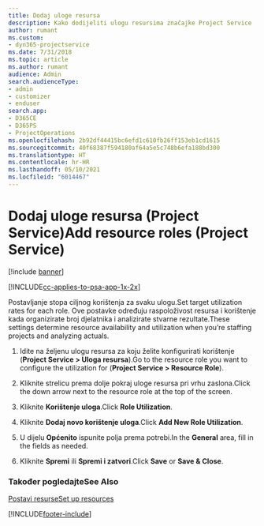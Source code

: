 ```yaml
---
title: Dodaj uloge resursa
description: Kako dodijeliti ulogu resursima značajke Project Service
author: rumant
ms.custom:
- dyn365-projectservice
ms.date: 7/31/2018
ms.topic: article
ms.author: rumant
audience: Admin
search.audienceType:
- admin
- customizer
- enduser
search.app:
- D365CE
- D365PS
- ProjectOperations
ms.openlocfilehash: 2b92df44415bc6efd1c610fb26ff153eb1cd1615
ms.sourcegitcommit: 40f68387f594180af64a5e5c748b6efa188bd300
ms.translationtype: HT
ms.contentlocale: hr-HR
ms.lasthandoff: 05/10/2021
ms.locfileid: "6014467"
---
```

# <a name="add-resource-roles-project-service"></a><span data-ttu-id="6313a-103">Dodaj uloge resursa (Project Service)</span><span class="sxs-lookup"><span data-stu-id="6313a-103">Add resource roles (Project Service)</span></span>

[!include [banner](../includes/psa-now-project-operations.md)]

[!INCLUDE[cc-applies-to-psa-app-1x-2x](../includes/cc-applies-to-psa-app-1x-2x.md)]

<span data-ttu-id="6313a-104">Postavljanje stopa ciljnog korištenja za svaku ulogu.</span><span class="sxs-lookup"><span data-stu-id="6313a-104">Set target utilization rates for each role.</span></span> <span data-ttu-id="6313a-105">Ove postavke određuju raspoloživost resursa i korištenje kada organizirate broj djelatnika i analizirate stvarne rezultate.</span><span class="sxs-lookup"><span data-stu-id="6313a-105">These settings determine resource availability and utilization when you’re staffing projects and analyzing actuals.</span></span>  
  
1.  <span data-ttu-id="6313a-106">Idite na željenu ulogu resursa za koju želite konfigurirati korištenje (**Project Service > Uloga resursa**).</span><span class="sxs-lookup"><span data-stu-id="6313a-106">Go to the resource role you want to configure the utilization for (**Project Service > Resource Role**).</span></span>  
  
2.  <span data-ttu-id="6313a-107">Kliknite strelicu prema dolje pokraj uloge resursa pri vrhu zaslona.</span><span class="sxs-lookup"><span data-stu-id="6313a-107">Click the down arrow next to the resource role at the top of the screen.</span></span>  
  
3.  <span data-ttu-id="6313a-108">Kliknite **Korištenje uloga**.</span><span class="sxs-lookup"><span data-stu-id="6313a-108">Click **Role Utilization**.</span></span>  
  
4.  <span data-ttu-id="6313a-109">Kliknite **Dodaj novo korištenje uloga**.</span><span class="sxs-lookup"><span data-stu-id="6313a-109">Click **Add New Role Utilization**.</span></span>  
  
5.  <span data-ttu-id="6313a-110">U dijelu **Općenito** ispunite polja prema potrebi.</span><span class="sxs-lookup"><span data-stu-id="6313a-110">In the **General** area, fill in the fields as needed.</span></span>  
  
6.  <span data-ttu-id="6313a-111">Kliknite **Spremi** ili **Spremi i zatvori**.</span><span class="sxs-lookup"><span data-stu-id="6313a-111">Click **Save** or **Save & Close**.</span></span>  
  
### <a name="see-also"></a><span data-ttu-id="6313a-112">Također pogledajte</span><span class="sxs-lookup"><span data-stu-id="6313a-112">See Also</span></span>  
 [<span data-ttu-id="6313a-113">Postavi resurse</span><span class="sxs-lookup"><span data-stu-id="6313a-113">Set up resources</span></span>](../psa/set-up-resources.md)


[!INCLUDE[footer-include](../includes/footer-banner.md)]